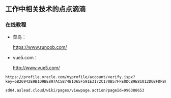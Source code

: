 ## 工作中相关技术的点点滴滴



### 在线教程

- 菜鸟：

  https://www.runoob.com/

- vue5.com：

  http://www.vue5.com/





```
https://profile.oracle.com/myprofile/account/verify.jspx?key=6B26942E9B1D9BE897AC5B74B1D65F591E3172C170B57FFE0DCB9E81012D6BFDFBF607B7830C82D7CF75DD26D417304F014E3B160AC8B295B2DACA016EF2F299
```

```
sd04.aslead.cloud/wiki/pages/viewpage.action?pageId=996388653
```

